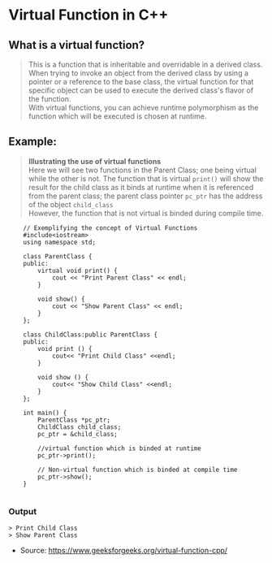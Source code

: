 # Virtual Function in C++

 ## What is a virtual function? 
> This is a function that is inheritable and overridable in a derived class.
> When trying to invoke an object from the derived class by using a pointer or a reference to the base class, the virtual function for that specific object can be used to execute the derived class's flavor of the function.  
> With virtual functions, you can achieve runtime polymorphism as the function which will be executed is chosen at runtime.

## Example: 
> **Illustrating the use of virtual functions** <br />
> Here we will see two functions in the Parent Class; one being virtual while the other is not.
> The function that is virtual `print()` will show the result for the child class as it binds at runtime when it is referenced from the parent class; the parent class pointer `pc_ptr` has the address of the object `child_class` <br />
> However, the function that is not virtual is binded during compile time. 
```
    // Exemplifying the concept of Virtual Functions 
    #include<iostream> 
    using namespace std; 
    
    class ParentClass { 
    public: 
        virtual void print() {
            cout << "Print Parent Class" << endl; 
        } 
    
        void show() { 
            cout << "Show Parent Class" << endl; 
        } 
    }; 
    
    class ChildClass:public ParentClass { 
    public: 
        void print () { 
            cout<< "Print Child Class" <<endl;
        } 
    
        void show () { 
            cout<< "Show Child Class" <<endl; 
        } 
    }; 
    
    int main() { 
        ParentClass *pc_ptr; 
        ChildClass child_class; 
        pc_ptr = &child_class; 
        
        //virtual function which is binded at runtime 
        pc_ptr->print();  
        
        // Non-virtual function which is binded at compile time 
        pc_ptr->show();  
    } 


```

### Output
```
> Print Child Class
> Show Parent Class
```

- Source: https://www.geeksforgeeks.org/virtual-function-cpp/
